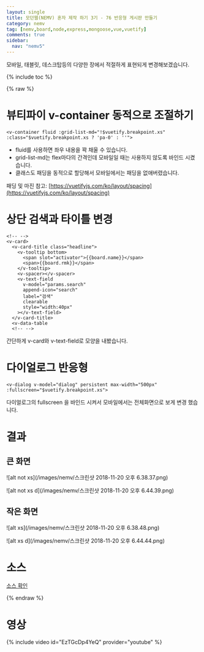 ```yaml
---
layout: single
title: 모던웹(NEMV) 혼자 제작 하기 3기 - 76 반응형 게시판 만들기
category: nemv
tag: [nemv,board,node,express,mongoose,vue,vuetify]
comments: true
sidebar:
  nav: "nemv5"
---
```


모바일, 태블릿, 데스크탑등의 다양한 장에서 적절하게 표현되게 변경해보겠습니다.

{% include toc %}

{% raw %}

# 뷰티파이 v-container 동적으로 조절하기

```vue
<v-container fluid :grid-list-md="!$vuetify.breakpoint.xs" :class="$vuetify.breakpoint.xs ? 'pa-0' : ''">
```

- fluid를 사용하면 좌우 내용을 꽉 채울 수 있습니다.
- grid-list-md는 flex마다의 간격인데 모바일일 때는 사용하지 않도록 바인드 시켰습니다.
- 클래스도 패딩을 동적으로 할당해서 모바일에서는 패딩을 없애버렸습니다.

패딩 및 마진 참고: [https://vuetifyjs.com/ko/layout/spacing](https://vuetifyjs.com/ko/layout/spacing)

# 상단 검색과 타이틀 변경

```vue
<!-- -->
<v-card>
  <v-card-title class="headline">
    <v-tooltip bottom>
      <span slot="activator">{{board.name}}</span>
      <span>{{board.rmk}}</span>
    </v-tooltip>
    <v-spacer></v-spacer>
    <v-text-field
      v-model="params.search"
      append-icon="search"
      label="검색"
      clearable
      style="width:40px"
    ></v-text-field>
  </v-card-title>
  <v-data-table
  <!-- -->
```

간단하게 v-card와 v-text-field로 모양을 내봤습니다.

# 다이얼로그 반응형

```vue
<v-dialog v-model="dialog" persistent max-width="500px" :fullscreen="$vuetify.breakpoint.xs">
```

다이얼로그의 fullscreen 을 바인드 시켜서 모바일에서는 전체화면으로 보게 변경 했습니다.

# 결과

## 큰 화면

![alt not xs](/images/nemv/스크린샷 2018-11-20 오후 6.38.37.png)

![alt not xs d](/images/nemv/스크린샷 2018-11-20 오후 6.44.39.png)

## 작은 화면

![alt xs](/images/nemv/스크린샷 2018-11-20 오후 6.38.48.png)

![alt xs d](/images/nemv/스크린샷 2018-11-20 오후 6.44.44.png)

# 소스

[소스 확인](https://github.com/fkkmemi/nemv3/commit/ac431c4a3f257c735260c5895aa973df1455e3ae)

{% endraw %}

# 영상

{% include video id="EzTGcDp4YeQ" provider="youtube" %}

